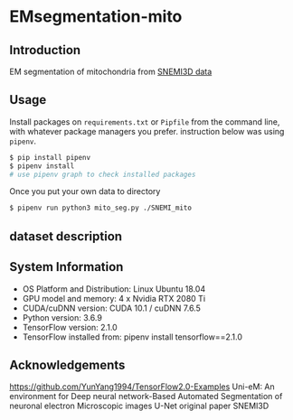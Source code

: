 # EMsegmentation-mito
## Introduction
EM segmentation of mitochondria from [SNEMI3D data](http://brainiac2.mit.edu/SNEMI3D/)

## Usage

Install packages on `requirements.txt` or `Pipfile`  from the command line, with whatever package managers you prefer. instruction below was using `pipenv`.
```sh
$ pip install pipenv
$ pipenv install
# use pipenv graph to check installed packages
```

Once you put your own data to directory

```sh
$ pipenv run python3 mito_seg.py ./SNEMI_mito
```

## dataset description

## System Information

* OS Platform and Distribution: Linux Ubuntu 18.04
* GPU model and memory: 4 x Nvidia RTX 2080 Ti
* CUDA/cuDNN version: CUDA 10.1 / cuDNN 7.6.5
* Python version: 3.6.9
* TensorFlow version: 2.1.0
* TensorFlow installed from: pipenv install tensorflow==2.1.0

## Acknowledgements

https://github.com/YunYang1994/TensorFlow2.0-Examples
Uni-eM: An environment for Deep neural network-Based Automated Segmentation of neuronal electron Microscopic images
U-Net original paper
SNEMI3D
